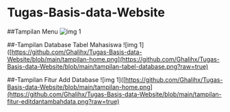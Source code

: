 # Tugas-Basis-data-Website


##Tampilan Menu
![img 1](https://github.com/Ghalihx/Tugas-Basis-data-Website/blob/main/tampilan-home.png?raw=true)

##-Tampilan Database Tabel Mahasiswa
![img 1]([https://github.com/Ghalihx/Tugas-Basis-data-Website/blob/main/tampilan-home.png](https://github.com/Ghalihx/Tugas-Basis-data-Website/blob/main/tampilan-tabel-database.png?raw=true)

##-Tampilan Fitur Add Database
![img 1]([https://github.com/Ghalihx/Tugas-Basis-data-Website/blob/main/tampilan-home.png](https://github.com/Ghalihx/Tugas-Basis-data-Website/blob/main/tampilan-fitur-editdantambahdata.png?raw=true)


